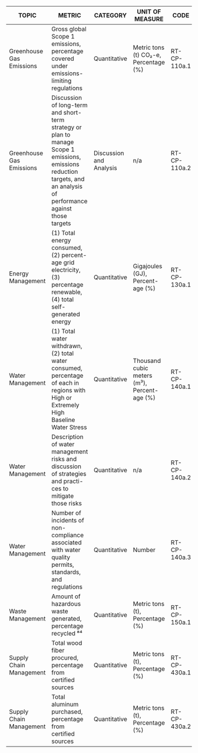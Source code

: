 | TOPIC | METRIC | CATEGORY | UNIT OF MEASURE | CODE |
|-------|--------|----------|-----------------|------|
| Greenhouse Gas Emissions | Gross global Scope 1 emissions, percentage covered under emissions-limiting regulations | Quantitative | Metric tons (t) CO₂-e, Percentage (%) | RT-CP-110a.1 |
| Greenhouse Gas Emissions | Discussion of long-term and short-term strategy or plan to manage Scope 1 emissions, emissions reduction targets, and an analysis of performance against those targets | Discussion and Analysis | n/a | RT-CP-110a.2 |
| Energy Management | (1) Total energy consumed, (2) percent- age grid electricity, (3) percentage renewable, (4) total self-generated energy | Quantitative | Gigajoules (GJ), Percent- age (%) | RT-CP-130a.1 |
| Water Management | (1) Total water withdrawn, (2) total water consumed, percentage of each in regions with High or Extremely High Baseline Water Stress | Quantitative | Thousand cubic meters (m³), Percent- age (%) | RT-CP-140a.1 |
| Water Management | Description of water management risks and discussion of strategies and practi- ces to mitigate those risks | Quantitative | n/a | RT-CP-140a.2 |
| Water Management | Number of incidents of non-compliance associated with water quality permits, standards, and regulations | Quantitative | Number | RT-CP-140a.3 |
| Waste Management | Amount of hazardous waste generated, percentage recycled ⁸⁴ | Quantitative | Metric tons (t), Percentage (%) | RT-CP-150a.1 |
| Supply Chain Management | Total wood fiber procured, percentage from certified sources | Quantitative | Metric tons (t), Percentage (%) | RT-CP-430a.1 |
| Supply Chain Management | Total aluminum purchased, percentage from certified sources | Quantitative | Metric tons (t), Percentage (%) | RT-CP-430a.2 |